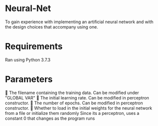 # Neural-Net
To gain experience with implementing an artificial neural network and with the design choices that accompany using one.

# Requirements
Ran using Python 3.7.3

# Parameters
 The filename containing the training data.
    Can be modified under "GLOBAL VAR"
 The initial learning rate.
    Can be modified in perceptron constructor.
 The number of epochs.
    Can be modified in perceptron constructor.
 Whether to load in the initial weights for the neural network from a file or initialize them randomly
    Since its a perceptron, uses a constant 0 that changes as the program runs
